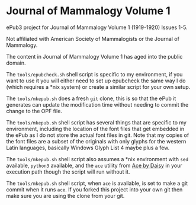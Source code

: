 Journal of Mammalogy Volume 1
=============================

ePub3 project for Journal of Mammalogy Volume 1 (1919-1920) Issues 1-5.

Not affiliated with American Society of Mammalogists or the Journal of Mammalogy.

The content in Journal of Mammalogy Volume 1 has aged into the public domain.

The `tools/epubcheck.sh` shell script is specific to my environment, if you want
to use it you will either need to set up epubcheck the same way I do (which requires
a *nix system) or create a similar script for your own setup.

The `tools/mkepub.sh` does a fresh `git` clone, this is so that the ePub it
generates can update the modification time without needing to commit the change to
the OPF file.

The `tools/mkepub.sh` shell script has several things that are specific to my
environment, including the location of the font files that get embedded in the
ePub as I do not store the actual font files in git. Note that my copies of the
font files are a subset of the originals with only glyphs for the western Latin
languages, basically Windows Glyph List 4 maybe plus a few.

The `tools/mkepub.sh` shell script also assumes a *nix environment with `sed`
available, `python3` available, and the `ace` utility from
[Ace by Daisy](https://inclusivepublishing.org/toolbox/accessibility-checker/)
in your execution path though the script will run without it.

The `tools/mkepub.sh` shell script, when `ace` is available, is set to make a
git commit when it runs `ace`. If you forked this project into your own git
then make sure you are using the clone from your git.
